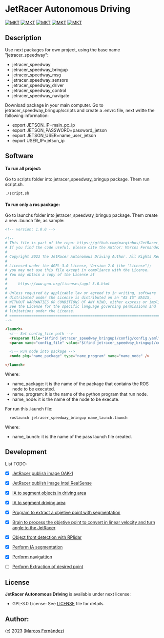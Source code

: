 # JetRacer Autonomous Driving 

[![MKT](https://shields.io/badge/license-Copyleft-red.svg)](./LICENSE)
[![MKT](https://shields.io/badge/version-v1.0.0-blue.svg)]()
[![MKT](https://shields.io/badge/language-Python3-r.svg?logo=python)](https://www.python.org/)
[![MKT](https://shields.io/badge/plataform-ROS-lightblue.svg?logo=ROS)](https://www.ros.org/)
[![MKT](https://shields.io/badge/github-gray.svg?logo=github)](https://github.com/marqinhos?tab=repositories)


## Description

Use next packages for own project, using the base name "jetracer_speedway":
- jetracer_speedway
- jetracer_speedway_bringup
- jetracer_speedway_msg
- jetracer_speedway_sensors
- jetracer_speedway_driver
- jetracer_speedway_control
- jetracer_speedway_navigate

Download package in your main computer. Go to jetracer_speedway_bringup/scripts and create a .envrc file, next writte the following information:
- export JETSON_IP=main_pc_ip
- export JETSON_PASSWORD=password_jetson
- export JETSON_USER=name_user_jetson
- export USER_IP=jetson_ip


## Software

#### To run all project:
Go to scripts folder into jetracer_speedway_bringup package. Them run script.sh.
  ``` bash
  ./script.sh
  ```

#### To run only a ros package:
Go to launchs folder into jetracer_speedway_bringup package. Them create a new .launch file, as sample:
``` html
<!-- version: 1.0.0 -->

<!--
# This file is part of the repo: https://github.com/marqinhos/JetRacer_Autonomous_Driving
# If you find the code useful, please cite the Author: Marcos Fernandez Gonzalez
# 
# Copyright 2023 The JetRacer Autonomous Driving Author. All Rights Reserved.
#
# Licensed under the AGPL-3.0 License, Version 2.0 (the "License");
# you may not use this file except in compliance with the License.
# You may obtain a copy of the License at
#
#     https://www.gnu.org/licenses/agpl-3.0.html
#
# Unless required by applicable law or agreed to in writing, software
# distributed under the License is distributed on an "AS IS" BASIS,
# WITHOUT WARRANTIES OR CONDITIONS OF ANY KIND, either express or implied.
# See the License for the specific language governing permissions and
# limitations under the License.
# ========================================================================================
-->

<launch>
  <!-- Set config_file path -->
  <rosparam file="$(find jetracer_speedway_bringup)/config/config.yaml" command="load" />
  <param name="config_file" value="$(find jetracer_speedway_bringup)/config/config.yaml"/>

  <!-- Run node into package -->
  <node pkg="name_package" type="name_program" name="name_node" />

</launch>
```
Where:
- name_package: it is the name of the package that contains the ROS node to be executed.
- name_program: it is the name of the python program that run node.
- name_node: it is the name of the node to be execute.

For run this .launch file:
``` bash
  roslaunch jetracer_speedway_bringup name_launch.launch
```
Where:
- name_launch: it is the name of the pass launch file created.

## Development

List TODO:
- [x] [JetRacer publish image OAK-1]()
- [x] [JetRacer publish image Intel RealSense]()
- [x] [IA to segment objects in driving area]()
- [x] [IA to segment driving area]()
- [x] [Program to extract a objetive point with segmentation]()
- [x] [Brain to process the objetive point to convert in linear velocity and turn angle to the JetRacer]()
- [x] [Object front detection with RPlidar]()
- [x] [Perform IA segmentation]()
- [x] [Perform navigattion]()
- [ ] [Perform Extraction of desired point]()


## License
**JetRacer Autonomous Driving** is available under next license:

* GPL-3.0 License: See [LICENSE](./LICENSE) file for details.
## Author:
(c) 2023 ([Marcos Fernández](https://github.com/marqinhos))

